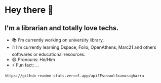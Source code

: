 # Hey there :wave:

## I'm a librarian and totally love techs.

- :books: I'm currently working on university library.
- :computer_mouse:  I’m currently learning Dspace, Folio, OpenAthens, Marc21 and others softwares or educational resources.
- 😄 Pronouns: He/Him
- ⚡ Fun fact: ...

```html
https://github-readme-stats.vercel.app/api?Escowolf=anuraghazra
```

